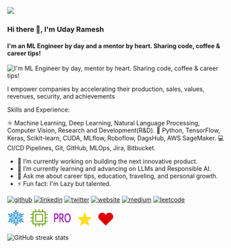 <!-- ![Anurag's GitHub stats](https://github-readme-stats.vercel.app/api?username=Udayr777&show_icons=true) -->
![](https://komarev.com/ghpvc/?username=Udayr777)

### Hi there 👋, I'm Uday Ramesh
#### I'm an ML Engineer by day and a mentor by heart. Sharing code, coffee & career tips!
![I'm ML Engineer by day, mentor by heart. Sharing code, coffee & career tips!](https://media.licdn.com/dms/image/D5616AQH23S_5GHjtZQ/profile-displaybackgroundimage-shrink_350_1400/0/1712256892341?e=1718841600&v=beta&t=f8hBT8AIUeCHdkH_FIuo_QsSDxHJCbZ2pk9LAO-HAIk)

I empower companies by accelerating their production, sales, values, revenues, security, and achievements

Skills and Experience: 

⚛ Machine Learning, Deep Learning, Natural Language Processing, Computer Vision, Research and Development(R&D).
📱 Python, TensorFlow, Keras, Scikit-learn, CUDA, MLflow, Roboflow, DagsHub, AWS SageMaker.
💻 CI/CD Pipelines, Git, GitHub, MLOps, Jira, Bitbucket.

- 🔭 I’m currently working on building the next innovative product. 
- 🌱 I’m currently learning and advancing on LLMs and Responsible AI. 
- 💬 Ask me about career tips, education, traveling, and personal growth. 
- ⚡ Fun fact: I'm Lazy but talented. 


[<img src='https://cdn.jsdelivr.net/npm/simple-icons@3.0.1/icons/github.svg' alt='github' height='40'>](https://github.com/udayr777)  [<img src='https://cdn.jsdelivr.net/npm/simple-icons@3.0.1/icons/linkedin.svg' alt='linkedin' height='40'>](https://www.linkedin.com/in/https://www.linkedin.com/in/uday-ramesh//)  [<img src='https://cdn.jsdelivr.net/npm/simple-icons@3.0.1/icons/twitter.svg' alt='twitter' height='40'>](https://twitter.com/https://twitter.com/udayr777)  [<img src='https://cdn.jsdelivr.net/npm/simple-icons@3.0.1/icons/icloud.svg' alt='website' height='40'>](https://www.datascienceportfol.io/udayramesh)  [<img src='https://cdn.jsdelivr.net/npm/simple-icons@3.0.1/icons/medium.svg' alt='medium' height='40'>](https://medium.com/@udayramesh)  [<img src='https://cdn.jsdelivr.net/npm/simple-icons@3.0.1/icons/leetcode.svg' alt='leetcode' height='40'>](https://leetcode.com/user0051u/)  

<a href='https://archiveprogram.github.com/'><img src='https://raw.githubusercontent.com/acervenky/animated-github-badges/master/assets/acbadge.gif' width='40' height='40'></a> <a href='https://docs.github.com/en/developers'><img src='https://raw.githubusercontent.com/acervenky/animated-github-badges/master/assets/devbadge.gif' width='40' height='40'></a> <a href='https://github.com/pricing'><img src='https://raw.githubusercontent.com/acervenky/animated-github-badges/master/assets/pro.gif' width='40' height='40'></a> <a href='https://stars.github.com/'><img src='https://raw.githubusercontent.com/acervenky/animated-github-badges/master/assets/starbadge.gif' width='35' height='35'></a> <a href='https://docs.github.com/en/github/supporting-the-open-source-community-with-github-sponsors'><img src='https://raw.githubusercontent.com/acervenky/animated-github-badges/master/assets/sponsorbadge.gif' width='35' height='35'></a> 


![GitHub streak stats](https://streak-stats.demolab.com/?user=udayr777)  




<!--
**Udayr777/udayr777** is a ✨ _special_ ✨ repository because its `README.md` (this file) appears on your GitHub profile.

Here are some ideas to get you started:

- 🔭 I’m currently working on ...
- 🌱 I’m currently learning ...
- 👯 I’m looking to collaborate on ...
- 🤔 I’m looking for help with ...
- 💬 Ask me about ...
- 📫 How to reach me: ...
- 😄 Pronouns: ...
- ⚡ Fun fact: ...
-->
